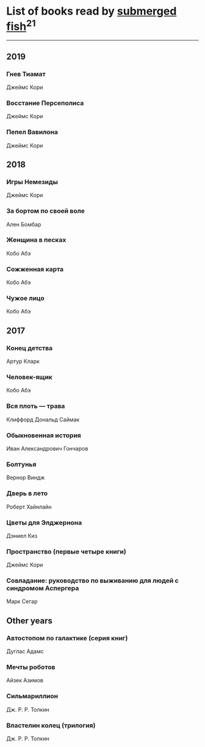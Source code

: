 # List of books read by [submerged fish](http://openid.yandex.ru/submerged.in/)<sup>21</sup>
---

## 2019

### Гнев Тиамат
Джеймс Кори


### Восстание Персеполиса
Джеймс Кори


### Пепел Вавилона
Джеймс Кори



## 2018

### Игры Немезиды
Джеймс Кори


### За бортом по своей воле
Ален Бомбар


### Женщина в песках
Кобо Абэ


### Сожженная карта
Кобо Абэ


### Чужое лицо
Кобо Абэ



## 2017

### Конец детства
Артур Кларк


### Человек-ящик
Кобо Абэ


### Вся плоть — трава
Клиффорд Дональд Саймак


### Обыкновенная история
Иван Александрович Гончаров


### Болтунья
Вернор Виндж


### Дверь в лето
Роберт Хайнлайн


### Цветы для Элджернона
Дэниел Киз


### Пространство (первые четыре книги)
Джеймс Кори


### Совладание: руководство по выживанию для людей с синдромом Аспергера
Марк Сегар



## Other years

### Автостопом по галактике (серия книг)
Дуглас Адамс


### Мечты роботов
Айзек Азимов


### Сильмариллион
Дж. Р. Р. Толкин


### Властелин колец (трилогия)
Дж. Р. Р. Толкин



